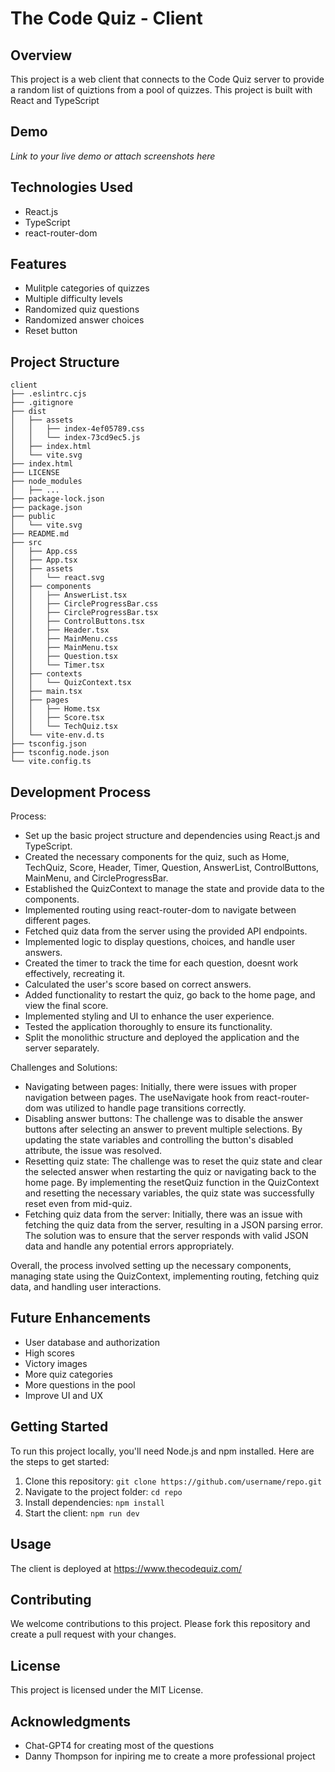 # **The Code Quiz - Client**

## **Overview**

This project is a web client that connects to the Code Quiz server to provide a random list of quiztions from a pool of quizzes. This project is built with React and TypeScript

## **Demo**

_Link to your live demo or attach screenshots here_

## **Technologies Used**

- React.js
- TypeScript
- react-router-dom

## **Features**

- Mulitple categories of quizzes
- Multiple difficulty levels
- Randomized quiz questions
- Randomized answer choices
- Reset button

## **Project Structure**

```
client
├── .eslintrc.cjs
├── .gitignore
├── dist
│   ├── assets
│   │   ├── index-4ef05789.css
│   │   └── index-73cd9ec5.js
│   ├── index.html
│   └── vite.svg
├── index.html
├── LICENSE
├── node_modules
│   ├── ...
├── package-lock.json
├── package.json
├── public
│   └── vite.svg
├── README.md
├── src
│   ├── App.css
│   ├── App.tsx
│   ├── assets
│   │   └── react.svg
│   ├── components
│   │   ├── AnswerList.tsx
│   │   ├── CircleProgressBar.css
│   │   ├── CircleProgressBar.tsx
│   │   ├── ControlButtons.tsx
│   │   ├── Header.tsx
│   │   ├── MainMenu.css
│   │   ├── MainMenu.tsx
│   │   ├── Question.tsx
│   │   └── Timer.tsx
│   ├── contexts
│   │   └── QuizContext.tsx
│   ├── main.tsx
│   ├── pages
│   │   ├── Home.tsx
│   │   ├── Score.tsx
│   │   └── TechQuiz.tsx
│   └── vite-env.d.ts
├── tsconfig.json
├── tsconfig.node.json
└── vite.config.ts
```

## **Development Process**

Process:

- Set up the basic project structure and dependencies using React.js and TypeScript.
- Created the necessary components for the quiz, such as Home, TechQuiz, Score, Header, Timer, Question, AnswerList, ControlButtons, MainMenu, and CircleProgressBar.
- Established the QuizContext to manage the state and provide data to the components.
- Implemented routing using react-router-dom to navigate between different pages.
- Fetched quiz data from the server using the provided API endpoints.
- Implemented logic to display questions, choices, and handle user answers.
- Created the timer to track the time for each question, doesnt work effectively, recreating it.
- Calculated the user's score based on correct answers.
- Added functionality to restart the quiz, go back to the home page, and view the final score.
- Implemented styling and UI to enhance the user experience.
- Tested the application thoroughly to ensure its functionality.
- Split the monolithic structure and deployed the application and the server separately.

Challenges and Solutions:

- Navigating between pages: Initially, there were issues with proper navigation between pages. The useNavigate hook from react-router-dom was utilized to handle page transitions correctly.
- Disabling answer buttons: The challenge was to disable the answer buttons after selecting an answer to prevent multiple selections. By updating the state variables and controlling the button's disabled attribute, the issue was resolved.
- Resetting quiz state: The challenge was to reset the quiz state and clear the selected answer when restarting the quiz or navigating back to the home page. By implementing the resetQuiz function in the QuizContext and resetting the necessary variables, the quiz state was successfully reset even from mid-quiz.
- Fetching quiz data from the server: Initially, there was an issue with fetching the quiz data from the server, resulting in a JSON parsing error. The solution was to ensure that the server responds with valid JSON data and handle any potential errors appropriately.

Overall, the process involved setting up the necessary components, managing state using the QuizContext, implementing routing, fetching quiz data, and handling user interactions.

## **Future Enhancements**

- User database and authorization
- High scores
- Victory images
- More quiz categories
- More questions in the pool
- Improve UI and UX

## **Getting Started**

To run this project locally, you'll need Node.js and npm installed. Here are the steps to get started:

1. Clone this repository: `git clone https://github.com/username/repo.git`
2. Navigate to the project folder: `cd repo`
3. Install dependencies: `npm install`
4. Start the client: `npm run dev`

## **Usage**

The client is deployed at https://www.thecodequiz.com/

## **Contributing**

We welcome contributions to this project. Please fork this repository and create a pull request with your changes.

## **License**

This project is licensed under the MIT License.

## **Acknowledgments**

- Chat-GPT4 for creating most of the questions
- Danny Thompson for inpiring me to create a more professional project
